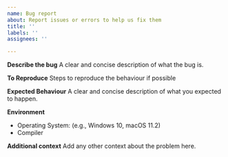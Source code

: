```yaml
---
name: Bug report
about: Report issues or errors to help us fix them
title: ''
labels: ''
assignees: ''

---
```


**Describe the bug**
A clear and concise description of what the bug is.

**To Reproduce**
Steps to reproduce the behaviour if possible

**Expected Behaviour**
A clear and concise description of what you expected to happen.

**Environment**
- Operating System: (e.g., Windows 10, macOS 11.2)
- Compiler

**Additional context**
Add any other context about the problem here.
